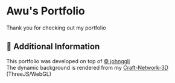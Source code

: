 # Awu's Portfolio
Thank you for checking out my portfolio


## 📑 Additional Information
This portfolio was developed on top of [©️ johnggli](https://github.com/johnggli/linktree)  
The dynamic background is rendered from my [Craft-Network-3D](https://github.com/AwuChen/craft-network-3d) (ThreeJS/WebGL)


